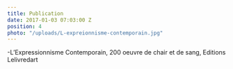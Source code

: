 ```yaml
---
title: Publication
date: 2017-01-03 07:03:00 Z
position: 4
photo: "/uploads/L-expreionnisme-contemporain.jpg"
---
```


-L’Expressionnisme Contemporain, 200 oeuvre de chair et de sang, Editions Lelivredart
